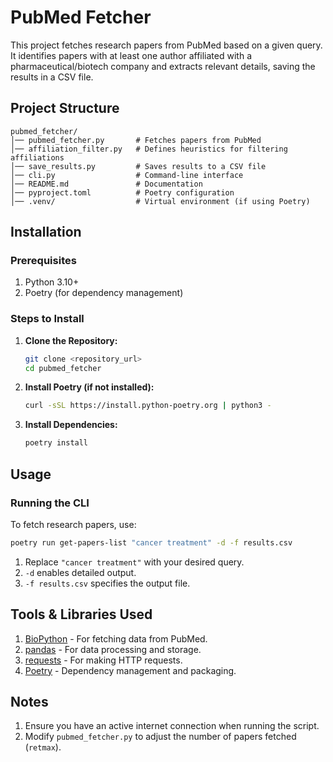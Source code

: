# PubMed Fetcher

This project fetches research papers from PubMed based on a given query. It identifies papers with at least one author affiliated with a pharmaceutical/biotech company and extracts relevant details, saving the results in a CSV file.

## Project Structure

```
pubmed_fetcher/
│── pubmed_fetcher.py       # Fetches papers from PubMed
│── affiliation_filter.py   # Defines heuristics for filtering affiliations
│── save_results.py         # Saves results to a CSV file
│── cli.py                  # Command-line interface
│── README.md               # Documentation
│── pyproject.toml          # Poetry configuration
│── .venv/                  # Virtual environment (if using Poetry)
```

## Installation

### Prerequisites
1. Python 3.10+
2. Poetry (for dependency management)

### Steps to Install

1. **Clone the Repository:**
   ```sh
   git clone <repository_url> 
   cd pubmed_fetcher
   ```

2. **Install Poetry (if not installed):**
   ```sh
   curl -sSL https://install.python-poetry.org | python3 -
   ```

3. **Install Dependencies:**
   ```sh
   poetry install
   ```

## Usage

### Running the CLI
To fetch research papers, use:
```sh
poetry run get-papers-list "cancer treatment" -d -f results.csv
```

1. Replace `"cancer treatment"` with your desired query.
2. `-d` enables detailed output.
3. `-f results.csv` specifies the output file.

## Tools & Libraries Used

1. [BioPython](https://biopython.org/) - For fetching data from PubMed.
2. [pandas](https://pandas.pydata.org/) - For data processing and storage.
3. [requests](https://docs.python-requests.org/en/master/) - For making HTTP requests.
4. [Poetry](https://python-poetry.org/) - Dependency management and packaging.

## Notes

1. Ensure you have an active internet connection when running the script.
2. Modify `pubmed_fetcher.py` to adjust the number of papers fetched (`retmax`).
